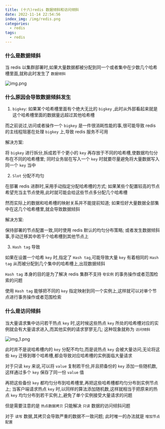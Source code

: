 ```yaml
---
title: (十六)redis 数据倾斜和访问倾斜
date: 2022-11-14 22:54:56
index_img: /img/redis.png
categories:
  - redis
tags:
  - redis
---
```


### 什么是数据倾斜

当 redis 以集群部署时,如果大量数据都被分配到同一个或者集中在少数几个哈希槽里面,就称此时发生了 `数据倾斜`

![img.png](https://tva1.sinaimg.cn/large/008vK57jgy1h85333yalij30f50ce40c.jpg)

### 什么原因会导致数据倾斜发生

1. `bigkey`: 如果某个哈希槽里面有个绝大无比的 `bigkey` ,此时从外部看起来就是这个哈希槽里面的数据量远超过其他哈希槽

而之前说过,访问或者操作一个 `bigkey` 是一件很消耗性能的事,很可能导致 redis 的主线程阻塞在处理 `bigkey` 上,导致 redis 服务不可用

解决方案: 

将 `bigkey` 进行拆分,拆成若干个更小的 `key` 再存放于不同的哈希槽,使数据均匀分布在不同的哈希槽里; 同时业务层在写入一个 `key` 时就要尽量避免将大量数据写入同一个 `key` 当中

2. `Slot` 分配不均匀

在部署 redis 进群时,采用手动指定分配哈希槽的方式; 如果某些个配置较高的节点希望充当主节点使用,此时就可能会给这些节点多分配几个哈希槽

然而实际上的数据和哈希槽的映射关系并不能提前知道; 如果恰好大量数据全部集中在这几个哈希槽里,就会导致数据倾斜

解决方案:

保持部署的节点配置一致,同时使用 redis 默认的均匀分布策略; 或者发生数据倾斜事,手动迁移其中若干个哈希槽到其他节点上

3. `Hash tag` 导致

如果在设置一个哈希 `key` 时,指定了 `Hash tag`,可能导致大量 `key` 有着相同的 `Hash tag` 从而被分配到几个集中的哈希槽上,出现数据倾斜

`Hash tag` 本身的目的是为了解决 redis 集群不支持 `夸实例` 的事务操作或者范围检索的问题

使用 `Hash tag` 能够把不同的 `key` 指定映射到同一个实例上,这样就可以对单个节点进行事务操作或者范围检索

### 什么是访问倾斜

当大量请求集中访问若干热点 `key` 时,这时候这些热点 `key` 所处的哈希槽对应的实例就会有大量请求进入,而其他实例的请求寥寥无几; 这种现象就称为 `访问倾斜`

![img_1.png](https://tva1.sinaimg.cn/large/008vK57jgy1h8533ai6vjj30gf0clac3.jpg)

此时并不是说哈希槽内的 `key` 分配不均匀,而是说热点 `key` 会被大量访问,无论将这些 `key` 迁移到哪个哈希槽,都会导致对应哈希槽的实例面临大量请求

对于只读 `key` 来说,可以将 `value` 复制若干份,并且把备份的 `key` 添加一些随机数,这样通过多个 `key` 保存了同一份 `value` 值

再把这些备份 `key` 都均匀分布到哈希槽里,再把这些哈希槽都均匀分布到实例节点上; 当客户端请求热点 `key` 时,以同样的算法添加随机数,这样就相当于把原来的热点 `key` 均匀分布到若干实例上,避免了单个实例接受大量请求的问题

但是需要注意的是 `热点数据拷贝` 只能解决 `只读` 数据的访问倾斜问题

对于 `读写` 数据,其拷贝会导致严重的数据不一致问题; 此时唯一的办法就是 `增加节点配置`